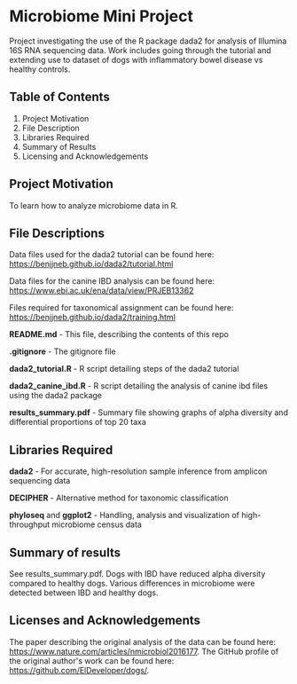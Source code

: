 # Microbiome Mini Project
Project investigating the use of the R package dada2 for analysis of Illumina 16S RNA sequencing data.  Work includes going through the tutorial and extending use to dataset of dogs with inflammatory bowel disease vs healthy controls.  

## Table of Contents
1) Project Motivation <br>
2) File Description <br>
3) Libraries Required <br>
4) Summary of Results <br>
5) Licensing and Acknowledgements <br>

## Project Motivation
To learn how to analyze microbiome data in R.

## File Descriptions
Data files used for the dada2 tutorial can be found here:
https://benjjneb.github.io/dada2/tutorial.html

Data files for the canine IBD analysis can be found here:
https://www.ebi.ac.uk/ena/data/view/PRJEB13362

Files required for taxonomical assignment can be found here:
https://benjjneb.github.io/dada2/training.html

**README.md** - This file, describing the contents of this repo

**.gitignore** - The gitignore file

**dada2_tutorial.R** - R script detailing steps of the dada2 tutorial

**dada2_canine_ibd.R** - R script detailing the analysis of canine ibd files using the dada2 package

**results_summary.pdf** - Summary file showing graphs of alpha diversity and differential proportions of top 20 taxa

## Libraries Required
**dada2** - For accurate, high-resolution sample inference from amplicon sequencing data

**DECIPHER** - Alternative method for taxonomic classification

**phyloseq** and **ggplot2** - Handling, analysis and visualization of high-throughput microbiome census data

## Summary of results
See results_summary.pdf.  Dogs with IBD have reduced alpha diversity compared to healthy dogs.  Various differences in microbiome were detected between IBD and healthy dogs.

## Licenses and Acknowledgements
The paper describing the original analysis of the data can be found here: https://www.nature.com/articles/nmicrobiol2016177.  The GitHub profile of the original author's work can be found here: https://github.com/ElDeveloper/dogs/.  

